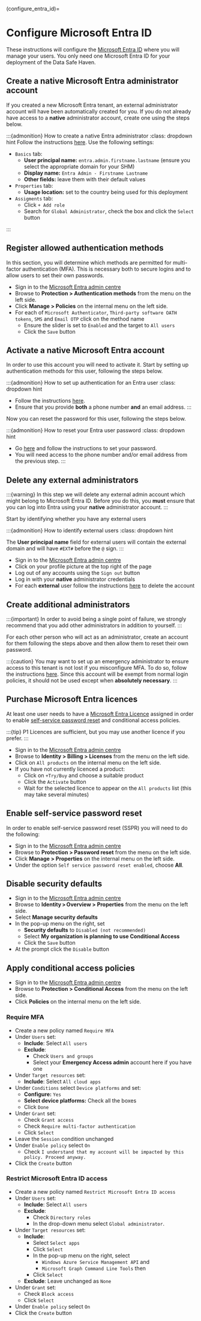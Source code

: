 (configure_entra_id)=

# Configure Microsoft Entra ID

These instructions will configure the [Microsoft Entra ID](https://www.microsoft.com/en-gb/security/business/identity-access/microsoft-entra-id) where you will manage your users.
You only need one Microsoft Entra ID for your deployment of the Data Safe Haven.

## Create a native Microsoft Entra administrator account

If you created a new Microsoft Entra tenant, an external administrator account will have been automatically created for you.
If you do not already have access to a **native** administrator account, create one using the steps below.

:::{admonition} How to create a native Entra administrator
:class: dropdown hint
Follow the instructions [here](https://learn.microsoft.com/en-us/entra/fundamentals/how-to-create-delete-users#create-a-new-user).
Use the following settings:

- `Basics` tab:
  - **User principal name:** `entra.admin.firstname.lastname` (ensure you select the appropriate domain for your SHM)
  - **Display name:** `Entra Admin - Firstname Lastname`
  - **Other fields:** leave them with their default values
- `Properties` tab:
  - **Usage location:** set to the country being used for this deployment
- `Assigments` tab:
  - Click `+ Add role`
  - Search for `Global Administrator`, check the box and click the `Select` button

:::

## Register allowed authentication methods

In this section, you will determine which methods are permitted for multi-factor authentication (MFA).
This is necessary both to secure logins and to allow users to set their own passwords.

- Sign in to the [Microsoft Entra admin centre](https://entra.microsoft.com/)
- Browse to **Protection > Authentication methods** from the menu on the left side.
- Click **Manage > Policies** on the internal menu on the left side.
- For each of `Microsoft Authenticator`, `Third-party software OATH tokens`, `SMS` and `Email OTP` click on the method name
    - Ensure the slider is set to `Enabled` and the target to `All users`
    - Click the `Save` button

## Activate a native Microsoft Entra account

In order to use this account you will need to activate it.
Start by setting up authentication methods for this user, following the steps below.

:::{admonition} How to set up authentication for an Entra user
:class: dropdown hint
- Follow the instructions [here](https://learn.microsoft.com/en-us/entra/identity/authentication/howto-mfa-userdevicesettings#add-authentication-methods-for-a-user).
- Ensure that you provide **both** a phone number **and** an email address.
:::

Now you can reset the password for this user, following the steps below.

:::{admonition} How to reset your Entra user password
:class: dropdown hint
- Go [here](https://passwordreset.microsoftonline.com/) and follow the instructions to set your password.
- You will need access to the phone number and/or email address from the previous step.
:::

## Delete any external administrators

:::{warning}
In this step we will delete any external admin account which might belong to Microsoft Entra ID.
Before you do this, you **must** ensure that you can log into Entra using your **native** administrator account.
:::

Start by identifying whether you have any external users

:::{admonition} How to identify external users
:class: dropdown hint

The **User principal name** field for external users will contain the external domain and will have `#EXT#` before the `@` sign.
:::

- Sign in to the [Microsoft Entra admin centre](https://entra.microsoft.com/)
- Click on your profile picture at the top right of the page
- Log out of any accounts using the `Sign out` button
- Log in with your **native** administrator credentials
- For each **external** user follow the instructions [here](https://learn.microsoft.com/en-us/entra/fundamentals/how-to-create-delete-users#delete-a-user) to delete the account

## Create additional administrators

:::{important}
In order to avoid being a single point of failure, we strongly recommend that you add other administrators in addition to yourself.
:::

For each other person who will act as an administrator, create an account for them following the steps above and then allow them to reset their own password.

:::{caution}
You may want to set up an emergency administrator to ensure access to this tenant is not lost if you misconfigure MFA.
To do so, follow the instructions [here](https://learn.microsoft.com/en-us/entra/identity/role-based-access-control/security-emergency-access).
Since this account will be exempt from normal login policies, it should not be used except when **absolutely necessary**.
:::

## Purchase Microsoft Entra licences

At least one user needs to have a [Microsoft Entra Licence](https://www.microsoft.com/en-gb/security/business/microsoft-entra-pricing) assigned in order to enable [self-service password reset](https://learn.microsoft.com/en-us/entra/identity/authentication/concept-sspr-licensing) and conditional access policies.

:::{tip}
P1 Licences are sufficient, but you may use another licence if you prefer.
:::

- Sign in to the [Microsoft Entra admin centre](https://entra.microsoft.com/)
- Browse to **Identity > Billing > Licenses** from the menu on the left side.
- Click on `All products` on the internal menu on the left side.
- If you have not currently licenced a product:
  - Click on `+Try/Buy` and choose a suitable product
  - Click the `Activate` button
  - Wait for the selected licence to appear on the `All products` list (this may take several minutes)

## Enable self-service password reset

In order to enable self-service password reset (SSPR) you will need to do the following:

- Sign in to the [Microsoft Entra admin centre](https://entra.microsoft.com/)
- Browse to **Protection > Password reset** from the menu on the left side.
- Click **Manage > Properties** on the internal menu on the left side.
- Under the option `Self service password reset enabled`, choose **All**.

## Disable security defaults

- Sign in to the [Microsoft Entra admin centre](https://entra.microsoft.com/)
- Browse to **Identity > Overview > Properties** from the menu on the left side.
- Select **Manage security defaults**
- In the pop-up menu on the right, set
  - **Security defaults** to `Disabled (not recommended)`
  - Select **My organization is planning to use Conditional Access**
  - Click the `Save` button
- At the prompt click the `Disable` button


## Apply conditional access policies

- Sign in to the [Microsoft Entra admin centre](https://entra.microsoft.com/)
- Browse to **Protection > Conditional Access** from the menu on the left side.
- Click **Policies** on the internal menu on the left side.

### Require MFA

- Create a new policy named `Require MFA`
- Under `Users` set:
  - **Include**: Select `All users`
  - **Exclude**:
    - Check `Users and groups`
    - Select your **Emergency Access admin** account here if you have one
- Under `Target resources` set:
  - **Include**: Select `All cloud apps`
- Under `Conditions` select `Device platforms` and set:
  - **Configure:** `Yes`
  - **Select device platforms:** Check all the boxes
  - Click `Done`
- Under `Grant` set:
  - Check `Grant access`
  - Check `Require multi-factor authentication`
  - Click `Select`
- Leave the `Session` condition unchanged
- Under `Enable policy` select `On`
  - Check `I understand that my account will be impacted by this policy. Proceed anyway.`
- Click the `Create` button

### Restrict Microsoft Entra ID access

- Create a new policy named `Restrict Microsoft Entra ID access`
- Under `Users` set:
  - **Include**: Select `All users`
  - **Exclude**:
    - Check `Directory roles`
    - In the drop-down menu select `Global administrator`.
- Under `Target resources` set:
  - **Include**:
    - Select `Select apps`
    - Click `Select`
    - In the pop-up menu on the right, select
      - `Windows Azure Service Management API` and
      - `Microsoft Graph Command Line Tools` then
    - Click `Select`
  - **Exclude**: Leave unchanged as `None`
- Under `Grant` set:
  - Check `Block access`
  - Click `Select`
- Under `Enable policy` select `On`
- Click the `Create` button

